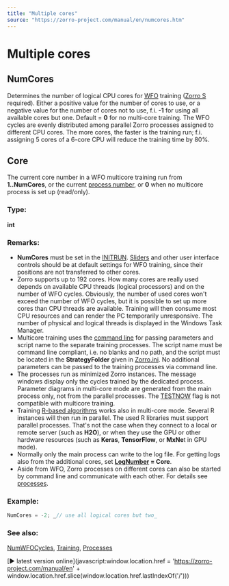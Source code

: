```yaml
---
title: "Multiple cores"
source: "https://zorro-project.com/manual/en/numcores.htm"
---
```


# Multiple cores

## NumCores

Determines the number of logical CPU cores for [WFO](numwfocycles.md) training ([Zorro S](restrictions.md) required). Either a positive value for the number of cores to use, or a negative value for the number of cores not to use, f.i. **\-1** for using all available cores but one. Default = **0** for no multi-core training. The WFO cycles are evenly distributed among parallel Zorro processes assigned to different CPU cores. The more cores, the faster is the training run; f.i. assigning 5 cores of a 6-core CPU will reduce the training time by 80%.

## Core

The current core number in a WFO multicore training run from **1..NumCores**, or the current [process number](engine.md), or **0** when no multicore process is set up (read/only).

### Type:

**int**

### Remarks:

*   **NumCores** must be set in the [INITRUN](013_Asset_Account_Lists.md). [Sliders](141_slider.md) and other user interface controls should be at default settings for WFO training, since their positions are not transferred to other cores.
*   Zorro supports up to 192 cores. How many cores are really used depends on available CPU threads (logical processors) and on the number of WFO cycles. Obviously, the number of used cores won't exceed the number of WFO cycles, but it is possible to set up more cores than CPU threads are available. Training will then consume most CPU resources and can render the PC temporarily unresponsive. The number of physical and logical threads is displayed in the Windows Task Manager.
*   Multicore training uses the [command line](coommand.md) for passing parameters and script name to the separate training processes. The script name must be command line compliant, i.e. no blanks and no path, and the script must be located in the **StrategyFolder** given in [Zorro.ini](007_Training.md). No additional parameters can be passed to the training processes via command line.
*   The processes run as minimized Zorro instances. The message windows display only the cycles trained by the dedicated process. Parameter diagrams in multi-core mode are generated from the main process only, not from the parallel processes. The [TESTNOW](018_TradeMode.md) flag is not compatible with multicore training.
*   Training [R-based algorithms](rbridge.md) works also in multi-core mode. Several R instances will then run in parallel. The used R libraries must support parallel processes. That's not the case when they connect to a local or remote server (such as **H2O**), or when they use the GPU or other hardware resources (such as **Keras**, **TensorFlow**, or **MxNe**t in GPU mode).
*   Normally only the main process can write to the log file. For getting logs also from the additional cores, set **[LogNumber](numtotalcycles.md) = Core**.
*   Aside from WFO, Zorro processes on different cores can also be started by command line and communicate with each other. For details see [processes](engine.md).

### Example:

```c
NumCores = -2; _// use all logical cores but two_
```

### See also:

[NumWFOCycles](numwfocycles.md), [Training](007_Training.md), [Processes](engine.md)

[► latest version online](javascript:window.location.href = 'https://zorro-project.com/manual/en' + window.location.href.slice\(window.location.href.lastIndexOf\('/'\)\))